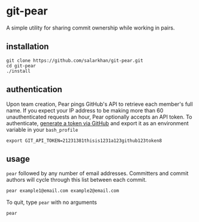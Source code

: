 # git-pear

A simple utility for sharing commit ownership while working in pairs.

## installation
```
git clone https://github.com/salarkhan/git-pear.git
cd git-pear
./install
```

## authentication
Upon team creation, Pear pings GitHub's API to retrieve each member's full name. 
If you expect your IP address to be making more than 60 unauthenticated requests an hour, Pear optionally accepts an  API token. To authenticate, [generate a token via GitHub](https://help.github.com/articles/creating-an-access-token-for-command-line-use) and export it as an environment variable in your `bash_profile`
```
export GIT_API_TOKEN=21231381thisis1231a123github123token8
```

## usage
```pear``` followed by any number of email addresses.
Committers and commit authors will cycle through this list between each commit.

``` bash
pear example1@email.com example2@email.com
```

To quit, type `pear` with no arguments
```
pear
```
